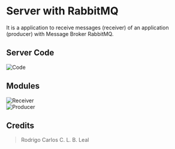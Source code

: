 

# Server with RabbitMQ

It is a application to receive messages (receiver) of an application (producer) with Message Broker RabbitMQ.

## Server Code

![Code](https://github.com/rodrigocarlos2/MachineServerRabbit/blob/master/receive_logs_topic.rb)

## Modules

![Receiver](https://github.com/rodrigocarlos2/MachineServerRabbit)
<br>
![Producer](https://github.com/rodrigocarlos2/AppProducerRabbit)

## Credits

> Rodrigo Carlos C. L. B. Leal